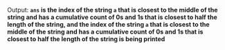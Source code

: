 Output: **`ans` is the index of the string `a` that is closest to the middle of the string and has a cumulative count of 0s and 1s that is closest to half the length of the string, and the index of the string `a` that is closest to the middle of the string and has a cumulative count of 0s and 1s that is closest to half the length of the string is being printed**